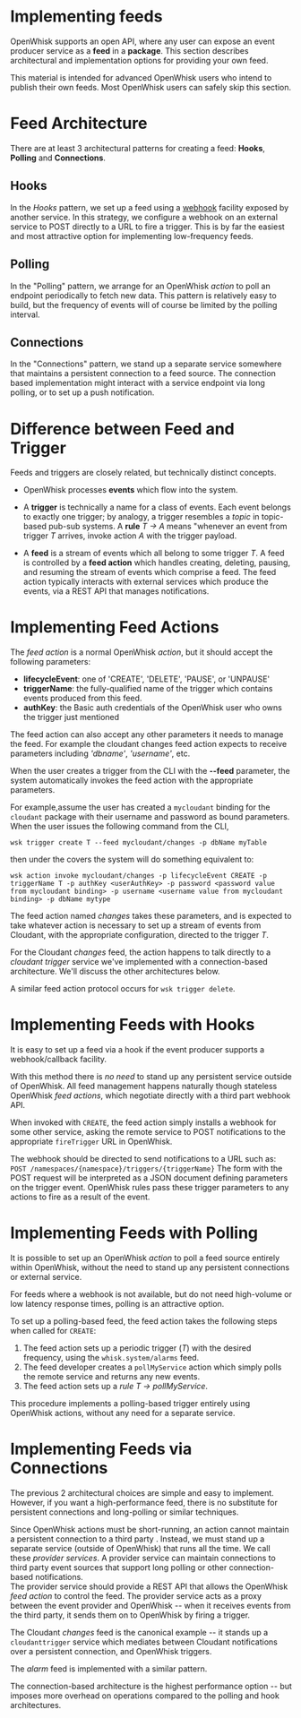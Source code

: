 # Implementing feeds

OpenWhisk supports an open API, where any user can expose an event producer service as a **feed** in a **package**.   This section describes architectural and implementation options for providing your own feed.

This material is intended for advanced OpenWhisk users who intend to publish their own feeds.  Most OpenWhisk users can safely skip this section.

# Feed Architecture

There are at least 3 architectural patterns for creating a feed: **Hooks**, **Polling** and **Connections**.

## Hooks
In the *Hooks* pattern, we set up a feed using a [webhook](https://en.wikipedia.org/wiki/Webhook) facility exposed by another service.   In this strategy, we configure a webhook on an external service to POST directly to a URL to fire a trigger.  This is by far the easiest and most attractive option for implementing low-frequency feeds.

<!-- The github feed is implemented using webhooks.  Put a link here when we have the open repo ready -->

## Polling
In the "Polling" pattern, we arrange for an OpenWhisk *action* to poll an endpoint periodically to fetch new data.
This pattern is relatively easy to build, but the frequency of events will
of course be limited by the polling interval.

## Connections
In the "Connections"  pattern, we stand up a separate service somewhere that maintains a persistent connection to a feed source.    The connection based implementation might interact with a service endpoint via long polling, or to set up a push notification.

<!-- Our cloudant changes feed is connection based.  Put a link here to
an open repo -->

# Difference between Feed and Trigger

Feeds and triggers are closely related,
but technically distinct concepts.   

- OpenWhisk processes **events** which flow into the system.

- A **trigger** is technically a name for a class of events.   Each event belongs to exactly one trigger; by analogy, a trigger resembles a *topic* in topic-based pub-sub
systems.    A **rule** *T -> A* means "whenever an event from trigger *T* arrives, invoke action *A* with the trigger payload.

- A  **feed** is a stream of events which all belong to some trigger *T*.    A feed is controlled by a **feed action** which handles creating, deleting, pausing, and resuming the stream of events which comprise a feed.    The feed action typically interacts with external services which produce the events, via a REST API that manages notifications.

#  Implementing Feed Actions

The *feed action* is a normal OpenWhisk *action*, but it should accept the following parameters:
* **lifecycleEvent**: one of 'CREATE', 'DELETE', 'PAUSE', or 'UNPAUSE'
* **triggerName**: the fully-qualified name of the trigger which contains events produced from this feed.
* **authKey**: the Basic auth credentials of the OpenWhisk user who owns the trigger just mentioned

The feed action can also accept any other parameters it needs to manage the feed.  For example the cloudant changes feed action expects to receive parameters including *'dbname'*, *'username'*, etc.

When the user creates a trigger from the CLI with the **--feed** parameter, the system automatically invokes the feed action with the appropriate parameters.

For example,assume the user has created a `mycloudant` binding for the `cloudant`
package with their username and password as bound parameters.  When the user issues the following command from the CLI,

`wsk trigger create T --feed mycloudant/changes -p dbName myTable`

then under the covers the system will do something equivalent to:

`wsk action invoke mycloudant/changes -p lifecycleEvent CREATE -p triggerName T -p authKey <userAuthKey> -p password <password value from mycloudant binding> -p username <username value from mycloudant binding> -p dbName mytype`

The feed action named *changes* takes these parameters, and is expected to take whatever action is necessary to set up a stream of events from Cloudant, with the appropriate configuration, directed to the trigger *T*.    

For the Cloudant *changes* feed, the action happens to talk directly to a *cloudant trigger* service we've implemented with a connection-based architecture.   We'll discuss the other architectures below.

A similar feed action protocol occurs for `wsk trigger delete`.    

# Implementing Feeds with Hooks

It is easy to set up a feed via a hook if the event producer supports a webhook/callback facility.

With this method there is _no need_ to stand up any persistent service outside of OpenWhisk.  All feed management happens naturally though stateless OpenWhisk *feed actions*, which negotiate
directly with a third part webhook API.

When invoked with `CREATE`, the feed action simply installs a webhook for some other service, asking the remote service to POST notifications to the appropriate `fireTrigger` URL in OpenWhisk.

The webhook should be directed to send notifications to a URL such as:
`POST /namespaces/{namespace}/triggers/{triggerName}`
The form with the POST request will be interpreted as a JSON document defining parameters on the trigger event.
OpenWhisk rules pass these trigger parameters to any actions to fire as a result of the event.

# Implementing Feeds with Polling

It is possible to set up an OpenWhisk *action* to poll a feed source entirely within OpenWhisk, without the need to stand up any persistent connections or external service.

For feeds where a webhook is not available, but do not need high-volume or low latency response times, polling is an attractive option.

To set up a polling-based feed, the feed action takes the following steps when called for `CREATE`:
1.   The feed action sets up a periodic trigger (*T*) with the desired frequency, using the `whisk.system/alarms` feed.
2.   The feed developer creates a `pollMyService` action which simply polls the remote service and returns any new events.
3.  The feed action sets up a *rule* *T -> pollMyService*.

This procedure implements a polling-based trigger entirely using OpenWhisk actions, without any need for a separate service.

# Implementing Feeds via Connections

The previous 2 architectural choices are simple and easy to implement. However, if you want a high-performance feed, there is no substitute for persistent connections and long-polling or similar techniques.

Since OpenWhisk actions must be short-running,  an action cannot maintain a persistent connection to a third party . Instead, we must
stand up a separate service (outside of OpenWhisk) that runs all the time.   We call these *provider services*.  A provider service can maintain connections to third party event sources that support long polling or other connection-based notifications.   
The provider service should provide a REST API that allows the OpenWhisk *feed action* to control the feed.   The provider service acts as a proxy between the event provider and OpenWhisk -- when it receives events from the third party, it sends them on to OpenWhisk by firing a trigger.

The Cloudant *changes* feed is the canonical example -- it stands up a `cloudanttrigger` service which mediates between Cloudant notifications over a persistent connection, and OpenWhisk triggers.
<!-- TODO: add a reference to the open source implementation -->

The *alarm* feed is implemented with a similar pattern.

The connection-based architecture is the highest performance option -- 
but imposes more overhead on operations compared to the polling and hook architectures.   
